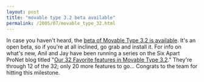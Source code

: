 ```yaml
---
layout: post
title: "movable type 3.2 beta available"
permalink: /2005/07/movable_type_32.html
---
```


<p>In case you haven't heard, the <a href="http://www.sixapart.com/movabletype/beta/">beta of Movable Type 3.2 is available</a>.  It's an open beta, so if you're at all inclined, go grab and install it.  For info on what's new, Anil and Jay have been running a series on the Six Apart ProNet blog titled "<a href="http://www.sixapart.com/movabletype/news/2005/06/movable_type_32_is_comin.html">Our 32 Favorite features in Movable Type 3.2</a>."  They're through 12 of the 32; only 20 more features to go...  Congrats to the team for hitting this milestone.</p>


